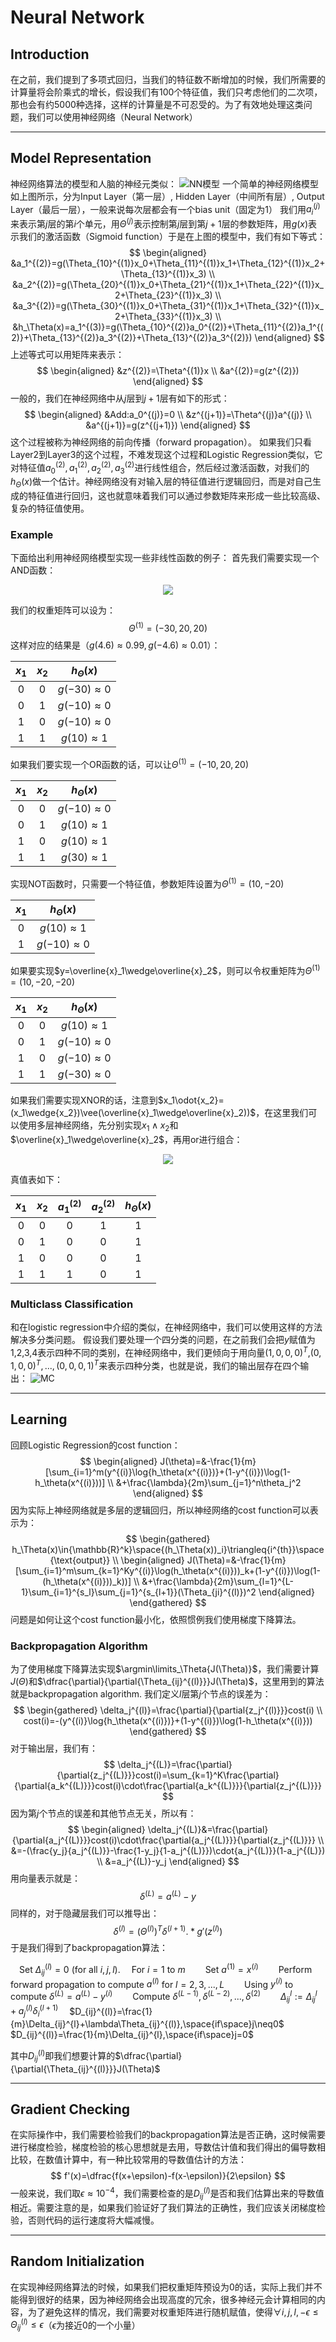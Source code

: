 # Neural Network

## Introduction

在之前，我们提到了多项式回归，当我们的特征数不断增加的时候，我们所需要的计算量将会阶乘式的增长，假设我们有100个特征值，我们只考虑他们的二次项，那也会有约5000种选择，这样的计算量是不可忍受的。为了有效地处理这类问题，我们可以使用神经网络（Neural Network）

---

## Model Representation

神经网络算法的模型和人脑的神经元类似：
![NN模型](img/4_1.png)
一个简单的神经网络模型如上图所示，分为Input Layer（第一层）, Hidden Layer（中间所有层）, Output Layer（最后一层），一般来说每次层都会有一个bias unit（固定为1）
我们用$a_i^{(j)}$来表示第$j$层的第$i$个单元，用$\Theta^{(j)}$表示控制第$j$层到第$j+1$层的参数矩阵，用$g(x)$表示我们的激活函数（Sigmoid function）于是在上图的模型中，我们有如下等式：
$$
    \begin{aligned}
        &a_1^{(2)}=g(\Theta_{10}^{(1)}x_0+\Theta_{11}^{(1)}x_1+\Theta_{12}^{(1)}x_2+\Theta_{13}^{(1)}x_3) \\
        &a_2^{(2)}=g(\Theta_{20}^{(1)}x_0+\Theta_{21}^{(1)}x_1+\Theta_{22}^{(1)}x_2+\Theta_{23}^{(1)}x_3) \\
        &a_3^{(2)}=g(\Theta_{30}^{(1)}x_0+\Theta_{31}^{(1)}x_1+\Theta_{32}^{(1)}x_2+\Theta_{33}^{(1)}x_3) \\
        &h_\Theta(x)=a_1^{(3)}=g(\Theta_{10}^{(2)}a_0^{(2)}+\Theta_{11}^{(2)}a_1^{(2)}+\Theta_{13}^{(2)}a_3^{(2)}+\Theta_{13}^{(2)}a_3^{(2)})
    \end{aligned}
$$
上述等式可以用矩阵来表示：
$$
    \begin{aligned}
        &z^{(2)}=\Theta^{(1)}x \\
        &a^{(2)}=g(z^{(2)})
    \end{aligned}
$$
一般的，我们在神经网络中从$j$层到$j+1$层有如下的形式：
$$
    \begin{aligned}
        &Add:a_0^{(j)}=0 \\
        &z^{(j+1)}=\Theta^{(j)}a^{(j)} \\
        &a^{(j+1)}=g(z^{(j+1)})
    \end{aligned}
$$
这个过程被称为神经网络的前向传播（forward propagation）。
如果我们只看Layer2到Layer3的这个过程，不难发现这个过程和Logistic Regression类似，它对特征值$a_0^{(2)},a_1^{(2)},a_2^{(2)},a_3^{(2)}$进行线性组合，然后经过激活函数，对我们的$h_\Theta(x)$做一个估计。神经网络没有对输入层的特征值进行逻辑回归，而是对自己生成的特征值进行回归，这也就意味着我们可以通过参数矩阵来形成一些比较高级、复杂的特征值使用。

### Example

下面给出利用神经网络模型实现一些非线性函数的例子：
首先我们需要实现一个AND函数：

<div align=center>
	<img src="img/4_2.png">
</div>

我们的权重矩阵可以设为：
$$
    \Theta^{(1)}=(-30,20,20)
$$
这样对应的结果是（$g(4.6)\approx0.99,g(-4.6)\approx0.01$）：

$x_1$|$x_2$|$h_\Theta(x)$
:-:|:-:|:-:
0|0|$g(-30)\approx0$
0|1|$g(-10)\approx0$
1|0|$g(-10)\approx0$
1|1|$g(10)\approx1$

如果我们要实现一个OR函数的话，可以让$\Theta^{(1)}=(-10,20,20)$

$x_1$|$x_2$|$h_\Theta(x)$
:-:|:-:|:-:
0|0|$g(-10)\approx0$
0|1|$g(10)\approx1$
1|0|$g(10)\approx1$
1|1|$g(30)\approx1$

实现NOT函数时，只需要一个特征值，参数矩阵设置为$\Theta^{(1)}=(10,-20)$

$x_1$|$h_\Theta(x)$
:-:|:-:
0|$g(10)\approx1$
1|$g(-10)\approx0$

如果要实现$y=\overline{x}_1\wedge\overline{x}_2$，则可以令权重矩阵为$\Theta^{(1)}=(10,-20,-20)$

$x_1$|$x_2$|$h_\Theta(x)$
:-:|:-:|:-:
0|0|$g(10)\approx1$
0|1|$g(-10)\approx0$
1|0|$g(-10)\approx0$
1|1|$g(-30)\approx0$

如果我们需要实现XNOR的话，注意到$x_1\odot{x_2}=(x_1\wedge{x_2})\vee(\overline{x}_1\wedge\overline{x}_2))$，在这里我们可以使用多层神经网络，先分别实现$x_1\wedge{x_2}$和$\overline{x}_1\wedge\overline{x}_2$，再用or进行组合：

<div align=center>
    <img src="img/4_3.svg">
</div>

真值表如下：

$x_1$|$x_2$|$a_1^{(2)}$|$a_2^{(2)}$|$h_\Theta(x)$
:-:|:-:|:-:|:-:|:-:
0|0|0|1|1
0|1|0|0|1
1|0|0|0|1
1|1|1|0|1

### Multiclass Classification

和在logistic regression中介绍的类似，在神经网络中，我们可以使用这样的方法解决多分类问题。
假设我们要处理一个四分类的问题，在之前我们会把$y$赋值为1,2,3,4表示四种不同的类别，在神经网络中，我们更倾向于用向量$(1,0,0,0)^T,$$(0,1,0,0)^T,...,(0,0,0,1)^T$来表示四种分类，也就是说，我们的输出层存在四个输出：
![MC](img/4_4.png)

---

## Learning

回顾Logistic Regression的cost function：
$$
    \begin{aligned}
        J(\theta)=&-\frac{1}{m}[\sum_{i=1}^m(y^{(i)}\log{h_\theta(x^{(i)})}+(1-y^{(i)})\log(1-h_\theta(x^{(i)}))] \\
        &+\frac{\lambda}{2m}\sum_{j=1}^n\theta_j^2
    \end{aligned}
$$
因为实际上神经网络就是多层的逻辑回归，所以神经网络的cost function可以表示为：
$$
    \begin{gathered}
        h_\Theta(x)\in{\mathbb{R}^k}\space{(h_\Theta(x))_i}\triangleq{i^{th}}\space{\text{output}} \\
        \begin{aligned}
            J(\Theta)=&-\frac{1}{m}[\sum_{i=1}^m\sum_{k=1}^Ky^{(i)}\log(h_\theta(x^{(i)}))_k+(1-y^{(i)})\log(1-(h_\theta(x^{(i)}))_k))] \\
            &+\frac{\lambda}{2m}\sum_{l=1}^{L-1}\sum_{i=1}^{s_l}\sum_{j=1}^{s_{l+1}}(\Theta_{ji}^{(l)})^2
        \end{aligned}
    \end{gathered}
$$
问题是如何让这个cost function最小化，依照惯例我们使用梯度下降算法。

### Backpropagation Algorithm

为了使用梯度下降算法实现$\argmin\limits_\Theta{J(\Theta)}$，我们需要计算$J(\Theta)$和$\dfrac{\partial}{\partial{\Theta_{ij}^{(l)}}}J(\Theta)$，这里用到的算法就是backpropagation algorithm.
我们定义$l$层第$j$个节点的误差为：
$$
    \begin{gathered}
        \delta_j^{(l)}=\frac{\partial}{\partial{z_j^{(l)}}}cost(i) \\
        cost(i)=-(y^{(i)}\log{h_\theta(x^{(i)})}+(1-y^{(i)})\log(1-h_\theta(x^{(i)}))
    \end{gathered}
$$
对于输出层，我们有：
$$
    \delta_j^{(L)}=\frac{\partial}{\partial{z_j^{(L)}}}cost(i)=\sum_{k=1}^K\frac{\partial}{\partial{a_k^{(L)}}}cost(i)\cdot\frac{\partial{a_k^{(L)}}}{\partial{z_j^{(L)}}}
$$
因为第$j$个节点的误差和其他节点无关，所以有：
$$
    \begin{aligned}
        \delta_j^{(L)}&=\frac{\partial}{\partial{a_j^{(L)}}}cost(i)\cdot\frac{\partial{a_j^{(L)}}}{\partial{z_j^{(L)}}} \\
        &=-(\frac{y_j}{a_j^{(L)}}-\frac{1-y_j}{1-a_j^{(L)}})\cdot{a_j^{(L)}}(1-a_j^{(L)}) \\
        &=a_j^{(L)}-y_j
    \end{aligned}
$$
用向量表示就是：
$$
    \delta^{(L)}=a^{(L)}-y
$$
同样的，对于隐藏层我们可以推导出：
$$
    \delta^{(l)}=(\Theta^{(l)})^T\delta^{(l+1)}.*g'(z^{(l)})
$$
于是我们得到了backpropagation算法：

&emsp;Set $\Delta_{ij}^{(l)}=0$ (for all $i,j,l$).
&emsp;For $i=1$ to $m$
&emsp;&emsp;Set $a^{(1)}=x^{(i)}$
&emsp;&emsp;Perform forward propagation to compute $a^{(l)}$ for $l=2,3,...,L$
&emsp;&emsp;Using $y^{(i)}$ to compute $\delta^{(L)}=a^{(L)}-y^{(i)}$
&emsp;&emsp;Compute $\delta^{(L-1)},\delta^{(L-2)},...,\delta^{(2)}$
&emsp;&emsp;$\Delta_{ij}^{l}:=\Delta_{ij}^{l}+a_j^{(l)}\delta_i^{(l+1)}$
&emsp;$D_{ij}^{(l)}=\frac{1}{m}\Delta_{ij}^{l}+\lambda\Theta_{ij}^{(l)},\space{if\space}j\neq0$
&emsp;$D_{ij}^{(l)}=\frac{1}{m}\Delta_{ij}^{l},\space{if\space}j=0$

其中$D_{ij}^{(l)}$即我们想要计算的$\dfrac{\partial}{\partial{\Theta_{ij}^{(l)}}}J(\Theta)$

---

## Gradient Checking

在实际操作中，我们需要检验我们的backpropagation算法是否正确，这时候需要进行梯度检验，梯度检验的核心思想就是去用，导数估计值和我们得出的偏导数相比较，在数值计算中，有一种比较常用的导数值估计的方法：
$$
    f'(x)=\dfrac{f(x+\epsilon)-f(x-\epsilon)}{2\epsilon}
$$
一般来说，我们取$\epsilon\approx10^{-4}$，我们需要检查的是$D_{ij}^{(l)}$是否和我们估算出来的导数值相近。需要注意的是，如果我们验证好了我们算法的正确性，我们应该关闭梯度检验，否则代码的运行速度将大幅减慢。

---

## Random Initialization

在实现神经网络算法的时候，如果我们把权重矩阵预设为0的话，实际上我们并不能得到很好的结果，因为神经网络会出现高度的冗余，很多神经元会计算相同的内容，为了避免这样的情况，我们需要对权重矩阵进行随机赋值，使得$\forall{i,j,l},-\epsilon\leq\Theta_{ij}^{(l)}\leq\epsilon$（$\epsilon$为接近0的一个小量）
